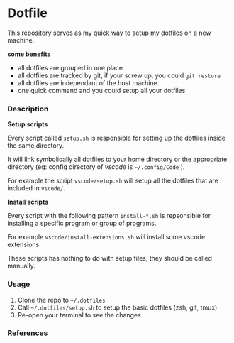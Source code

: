 # Dotfile

This repository serves as my quick way to setup my dotfiles on a new machine.

**some benefits**

* all dotfiles are grouped in one place.
* all dotfiles are tracked by git, if your screw up, you could `git restore`
* all dotfiles are independant of the host machine.
* one quick command and you could setup all your dotfiles

### Description

**Setup scripts**

Every script called `setup.sh` is responsible for setting up the dotfiles
inside the same directory.

It will link symbolically all dotfiles to your home directory or the appropriate
directory (eg: config directory of *vscode* is `~/.config/Code` ).

For example the script `vscode/setup.sh` will setup all the dotfiles that are
included in `vscode/`.

**Install scripts**

Every script with the following pattern `install-*.sh` is repsonsible for
installing a specific program or group of programs.

For example `vscode/install-extensions.sh` will install some vscode extensions.

These scripts has nothing to do with setup files, they should be called manually.

### Usage

1. Clone the repo to `~/.dotfiles`
2. Call `~/.dotfiles/setup.sh` to setup the basic dotfiles (zsh, git, tmux)
3. Re-open your terminal to see the changes

### References

